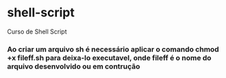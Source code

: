 # shell-script
Curso de Shell Script

### Ao criar um arquivo sh é necessário aplicar o comando chmod +x fileff.sh para deixa-lo executavel, onde fileff é o nome do arquivo desenvolvido ou em contrução
